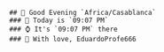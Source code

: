 
        ## 👋 Good Evening `Africa/Casablanca`
        ### 📅 Today is `09:07 PM`
        ### ⌚ It's `09:07 PM` there
        ### 🎩 With love, EduardoProfe666 
        
